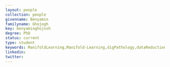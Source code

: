 ```yaml
---
layout: people
collection: people
givenname: Benyamin
familyname: Ghojogh
key: benyaminghojosh
degree: PhD
status: current
type: student
keywords: ManifoldLearning,Manifold-Learning,digPathology,dataReduction,Data-Reduction,Deep-Learning
linkedin:
twitter:
---
```




